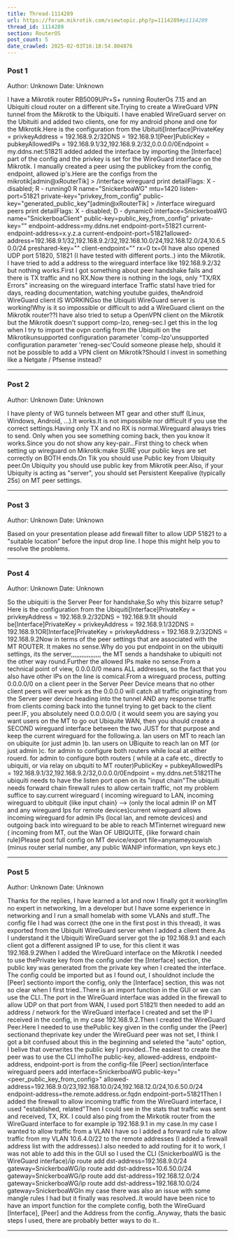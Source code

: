 ```yaml
---
title: Thread-1114289
url: https://forum.mikrotik.com/viewtopic.php?p=1114289#p1114289
thread_id: 1114289
section: RouterOS
post_count: 5
date_crawled: 2025-02-03T16:18:54.804876
---
```


### Post 1
Author: Unknown
Date: Unknown

I have a Mikrotik router  RB5009UPr+S+ running RouterOs 7.15 and an Ubiquiti cloud router on a different site.Trying to create a WireGuard VPN tunnel from the Mikrotik to the Ubiquiti. I have enabled WireGuard server on the Ubituiti and added two clients, one for my android phone and one for the Mikrotik.Here is the configuration from the Ubituiti[Interface]PrivateKey = privkeyAddress = 192.168.9.2/32DNS = 192.168.9.1[Peer]PublicKey = pubkeyAllowedIPs = 192.168.9.1/32,192.168.9.2/32,0.0.0.0/0Endpoint = my.ddns.net:51821I added added the interface by importing the [Interface] part of the config and the privkey is set for the WireGuard interface on the Mikrotik. I manually created a peer using the publickey from the config, endpoint, allowed ip's.Here are the configs from the mikrotik[admin@xRouterTik] > /interface wireguard print detailFlags: X - disabled; R - running0  R name="SnickerboaWG" mtu=1420 listen-port=51821 private-key="privkey_from_config" public-key="generated_public_key"[admin@xRouterTik] > /interface wireguard peers print detailFlags: X - disabled; D - dynamic0    interface=SnickerboaWG name="SnickerboaClient" public-key=public_key_from_config" private-key="" endpoint-address=my.ddns.net endpoint-port=51821 current-endpoint-address=x.y.z.a current-endpoint-port=51821allowed-address=192.168.9.1/32,192.168.9.2/32,192.168.10.0/24,192.168.12.0/24,10.6.50.0/24 preshared-key="" client-endpoint="" rx=0 tx=0I have also opened UDP port 51820, 51821 (I have tested with different ports..) into the Mikrotik. I have tried to add a address to the wireguard interface like 192.168.9.2/32 but nothing works.First I got something about peer handshake fails and there is TX traffic and no RX.Now there is nothing in the logs, only "TX/RX Errors" increasing on the wireguard interface Traffic statsI have tried for days, reading documentation, watching youtube guides, theAndroid WireGuard client IS WORKINGso the Ubiquiti WireGuard server is working!Why is it so impossible or difficult to add a WireGuard client on the Mikrotik router??I have also tried to setup a OpenVPN client on the Mikrotik but the Mikrotik doesn't support comp-lzo, reneg-sec.I get this in the log when I try to import the ovpn config from the Ubiquiti on the Mikrotikunsupported configuration parameter 'comp-lzo'unsupported configuration parameter 'reneg-sec'Could someone please help, should it not be possible to add a VPN client on Mikrotik?Should I invest in something like a Netgate / Pfsense instead?

---
### Post 2
Author: Unknown
Date: Unknown

I have plenty of WG tunnels between MT gear and other stuff (Linux, Windows, Android, ...).It works.It is not impossible nor difficult if you use the correct settings.Having only TX and no RX is normal.Wireguard always tries to send. Only when you see something coming back, then you know it works.Since you do not show any key-pair...First thing to check when setting up wireguard on Mikrotik:make SURE your public keys are set correctly on BOTH ends.On Tik you should use Public key from Ubiquity peer.On Ubiquity you should use public key from Mikrotik peer.Also, if your Ubiquity is acting as "server", you should set Persistent Keepalive (typically 25s) on MT peer settings.

---
### Post 3
Author: Unknown
Date: Unknown

Based on your presentation please add firewall filter to allow UDP 51821 to a "suitable location" before the input drop line. I hope this might help you to resolve the problems.

---
### Post 4
Author: Unknown
Date: Unknown

So the ubiquiti is the Server Peer for handshake,So why this bizarre setup?Here is the configuration from the Ubiquiti[Interface]PrivateKey = privkeyAddress = 192.168.9.2/32DNS = 192.168.9.1It should be[Interface]PrivateKey = privkeyAddress = 192.168.9.1/32DNS = 192.168.9.1OR[Interface]PrivateKey = privkeyAddress = 192.168.9.2/32DNS = 192.168.9.2Now in terms of the peer settings  that are associated with the MT ROUTER.  It makes no sense.Why do you put endpoint in on the ubiquiti settings,  its the server,,,,,,,,,,,,,,,,,  the  MT sends a handshake to ubiquiti not the other way round.Further the  allowed IPs make no sense.From a technical point of view, 0.0.0.0/0 means ALL addresses, so the fact that you also have other IPs on the line is comical.From a wireguard process, putting 0.0.0.0/0  on a client peer in the Server Peer Device means that no other client peers will ever work as the  0.0.0.0 will catch all traffic originating from the Server peer device heading into the tunnel AND any response traffic from clients coming back into the tunnel trying to get back to the client peer.IF, you absolutely need 0.0.0.0/0  ( it would seem you are saying you want users on the MT to  go out Ubiquite WAN,   then you should create a SECOND wireguard interface between the two JUST for that purpose and keep the current wireguard for the  following.a.  lan users on MT to reach lan on ubiquite  (or  just admin )b.  lan users on UBiquite to reach lan on MT (or just admin )c.  for admin to configure both routers while local at either rouerd.  for admin to configure both routers ( while at a cafe etc.,  directly to  ubiquiti, or via relay on ubquiti to MT router)PublicKey = pubkeyAllowedIPs = 192.168.9.1/32,192.168.9.2/32,0.0.0.0/0Endpoint = my.ddns.net:51821The ubiquiti needs to have the listen port open on its "input chain"The ubiquiti needs forward chain firewall rules to allow certain traffic,  not my problem suffice to say.current wireguard  ( incoming wireguard to LAN,   incoming wireguard to ubitquit {like input chain} --> (only the local admin IP on MT and any  wireguard Ips for remote devices)current wireguard  allows incoming wireguard for admin IPs (local lan, and remote devices) and outgoing back into wireguard to be able to reach MTinternet wireguard new ( incoming from MT,  out the Wan  OF UBIQUITE,  {like forward chain rule}Please post  full config on MT  device/export file=anynameyouwish (minus router serial number, any public WANIP  information, vpn keys etc.)

---
### Post 5
Author: Unknown
Date: Unknown

Thanks for the replies, I have learned a lot and now I finally got it working!Im no expert in networking, Im a developer but I have some experience in networking and I run a small homelab with some VLANs and stuff..The config file I had was correct (the one in the first post in this thread), it was exported from the Ubiquiti WireGuard server when I added a client there.As I understand it the Ubiquiti WireGuard server got the ip 192.168.9.1 and each client got a different assigned IP to use, for this client it was 192.168.9.2When I added the WireGuard interface on the Mikrotik I needed to use thePrivate key from the config under the [Interface] section, the public key was generated from the private key when I created the interface. The config could be imported but as I found out, I shouldnot include the [Peer] sectionto import the config, only the [Interface] section, this was not so clear when I first tried..There is an import function in the GUI or we can use the CLI..The port in the WireGuard interface was added in the firewall to allow UDP on that port from WAN, I used port 51821I then needed to add an address / network for the WireGuard interface I created and set the IP I received in the config, in my case 192.168.9.2.Then I created the WireGuard Peer.Here I needed to use thePublic key given in the config under the [Peer] sectionand theprivate key under the WireGuard peer was not set, I think I got a bit confused about this in the beginning and seleted the "auto" option, I belive that overwrites the public key I provided..The easiest to create the peer was to use the CLI imhoThe public-key, allowed-address, endpoint-address, endpoint-port is from the config-file [Peer] section/interface wireguard peers add interface=SnickerboaWG public-key="<peer_public_key_from_config>" allowed-address=192.168.9.0/23,192.168.10.0/24,192.168.12.0/24,10.6.50.0/24 endpoint-address=the.remote.address.or.fqdn endpoint-port=51821Then I added the firewall to allow incoming traffic from the WireGuard interface, I used "established, related"Then I could see in the stats that traffic was sent and received, TX, RX. I could also ping from the Mirkotik router from the WireGuard interface to for example ip 192.168.9.1 in my case.In my case I wanted to allow traffic from a VLAN I have so I added a forward rule to allow traffic from my VLAN 10.6.4.0/22 to the remote addresses (I added a firewall address list with the addresses).I also needed to add routing for it to work, I was not able to add this in the GUI so I used the CLI (SnickerboaWG is the WireGuard interface)/ip route add dst-address=192.168.9.0/24 gateway=SnickerboaWG/ip route add dst-address=10.6.50.0/24 gateway=SnickerboaWG/ip route add dst-address=192.168.12.0/24 gateway=SnickerboaWG/ip route add dst-address=192.168.10.0/24 gateway=SnickerboaWGIn my case there was also an issue with some mangle rules I had but it finally was resolved..It would have been nice to have an import function for the complete config, both the WireGuard [Interface], [Peer] and the Address from the config..Anyway, thats the basic steps I used, there are probably better ways to do it..

---
